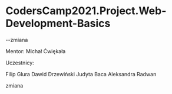 # CodersCamp2021.Project.Web-Development-Basics

--zmiana

Mentor: Michał Ćwiękała

Uczestnicy:

Filip Glura
Dawid Drzewiński
Judyta Baca
Aleksandra Radwan


zmiana